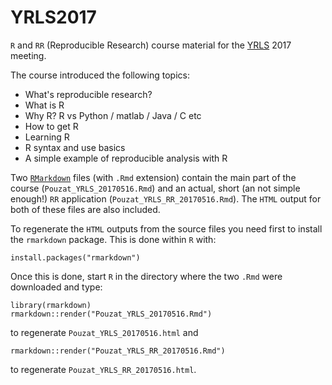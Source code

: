 # YRLS2017
`R` and `RR` (Reproducible Research) course material for the [YRLS](http://yrls.fr/) 2017 meeting.

The course introduced the following topics:

- What's reproducible research?
- What is R
- Why R? R vs Python / matlab / Java / C etc
- How to get R
- Learning R
- R syntax and use basics
- A simple example of reproducible analysis with R

Two [`RMarkdown`](http://rmarkdown.rstudio.com/) files (with `.Rmd` extension) contain the main part of the course (`Pouzat_YRLS_20170516.Rmd`) and an actual, short (an not simple enough!) `RR` application (`Pouzat_YRLS_RR_20170516.Rmd`). The `HTML` output for both of these files are also included.

To regenerate the `HTML` outputs from the source files you need first to install the `rmarkdown` package. This is done within `R` with:
```{.r}
install.packages("rmarkdown")
```
Once this is done, start `R` in the directory where the two `.Rmd` were downloaded and type:
```{.r}
library(rmarkdown)
rmarkdown::render("Pouzat_YRLS_20170516.Rmd")
```
to regenerate `Pouzat_YRLS_20170516.html` and
```{.r}
rmarkdown::render("Pouzat_YRLS_RR_20170516.Rmd")
```
to regenerate `Pouzat_YRLS_RR_20170516.html`.

